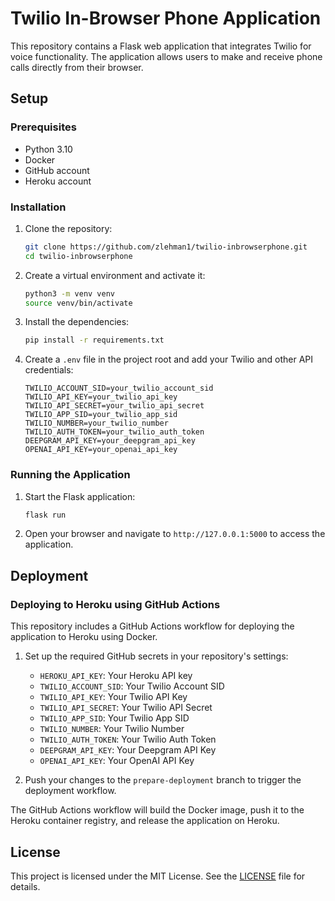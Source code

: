 # Twilio In-Browser Phone Application

This repository contains a Flask web application that integrates Twilio for voice functionality. The application allows users to make and receive phone calls directly from their browser.

## Setup

### Prerequisites

- Python 3.10
- Docker
- GitHub account
- Heroku account

### Installation

1. Clone the repository:

   ```bash
   git clone https://github.com/zlehman1/twilio-inbrowserphone.git
   cd twilio-inbrowserphone
   ```

2. Create a virtual environment and activate it:

   ```bash
   python3 -m venv venv
   source venv/bin/activate
   ```

3. Install the dependencies:

   ```bash
   pip install -r requirements.txt
   ```

4. Create a `.env` file in the project root and add your Twilio and other API credentials:

   ```env
   TWILIO_ACCOUNT_SID=your_twilio_account_sid
   TWILIO_API_KEY=your_twilio_api_key
   TWILIO_API_SECRET=your_twilio_api_secret
   TWILIO_APP_SID=your_twilio_app_sid
   TWILIO_NUMBER=your_twilio_number
   TWILIO_AUTH_TOKEN=your_twilio_auth_token
   DEEPGRAM_API_KEY=your_deepgram_api_key
   OPENAI_API_KEY=your_openai_api_key
   ```

### Running the Application

1. Start the Flask application:

   ```bash
   flask run
   ```

2. Open your browser and navigate to `http://127.0.0.1:5000` to access the application.

## Deployment

### Deploying to Heroku using GitHub Actions

This repository includes a GitHub Actions workflow for deploying the application to Heroku using Docker.

1. Set up the required GitHub secrets in your repository's settings:

   - `HEROKU_API_KEY`: Your Heroku API key
   - `TWILIO_ACCOUNT_SID`: Your Twilio Account SID
   - `TWILIO_API_KEY`: Your Twilio API Key
   - `TWILIO_API_SECRET`: Your Twilio API Secret
   - `TWILIO_APP_SID`: Your Twilio App SID
   - `TWILIO_NUMBER`: Your Twilio Number
   - `TWILIO_AUTH_TOKEN`: Your Twilio Auth Token
   - `DEEPGRAM_API_KEY`: Your Deepgram API Key
   - `OPENAI_API_KEY`: Your OpenAI API Key

2. Push your changes to the `prepare-deployment` branch to trigger the deployment workflow.

The GitHub Actions workflow will build the Docker image, push it to the Heroku container registry, and release the application on Heroku.

## License

This project is licensed under the MIT License. See the [LICENSE](LICENSE) file for details.
